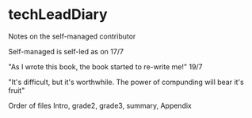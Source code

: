 # techLeadDiary
 Notes on the self-managed contributor

 Self-managed is self-led as on 17/7

"As I wrote this book, the book started to re-write me!"  19/7

"It's difficult, but it's worthwhile. The power of compunding will bear it's fruit"

Order of files
Intro, grade2, grade3, summary, Appendix